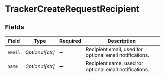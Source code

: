 # TrackerCreateRequestRecipient


## Fields

| Field                                                   | Type                                                    | Required                                                | Description                                             |
| ------------------------------------------------------- | ------------------------------------------------------- | ------------------------------------------------------- | ------------------------------------------------------- |
| `email`                                                 | *Optional[str]*                                         | :heavy_minus_sign:                                      | Recipient email, used for optional email notifications. |
| `name`                                                  | *Optional[str]*                                         | :heavy_minus_sign:                                      | Recipient name, used for optional email notifications.  |